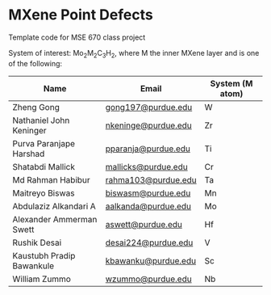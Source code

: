 # MXene Point Defects

Template code for MSE 670 class project

System of interest: Mo<sub>2</sub>M<sub>2</sub>C<sub>3</sub>H<sub>2</sub>, where M the inner MXene layer and is one of the following:

| Name              | Email      | System (M atom) |
|---------------------------|---------------------|-----------------|
| Zheng Gong                | gong197@purdue.edu  | W               |
| Nathaniel John Keninger   | nkeninge@purdue.edu | Zr              |
| Purva Paranjape Harshad   | pparanja@purdue.edu | Ti              |
| Shatabdi Mallick          | mallicks@purdue.edu | Cr              |
| Md Rahman Habibur         | rahma103@purdue.edu | Ta              |
| Maitreyo Biswas           | biswasm@purdue.edu  | Mn              |
| Abdulaziz Alkandari A     | aalkanda@purdue.edu | Mo              |
| Alexander Ammerman Swett  | aswett@purdue.edu   | Hf              |
| Rushik Desai              | desai224@purdue.edu | V               |
| Kaustubh Pradip Bawankule | kbawanku@purdue.edu | Sc              |
| William Zummo             | wzummo@purdue.edu   | Nb              |